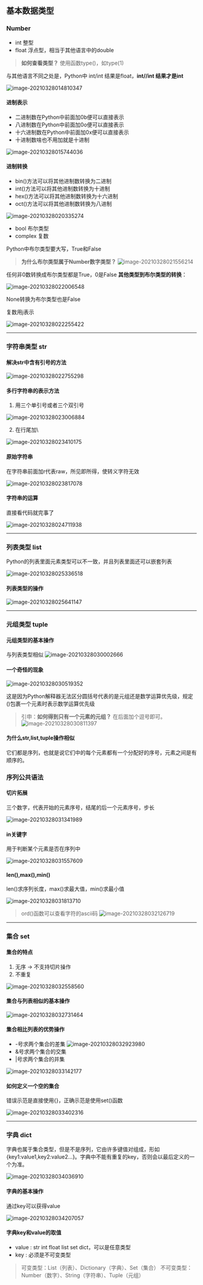 ## 基本数据类型
### Number
- int  整型
- float  浮点型，相当于其他语言中的double

> **如何查看类型？**
使用函数type()，如type(1)

与其他语言不同之处是，Python中 int/int 结果是float，**int//int 结果才是int**

![image-20210328014810347](https://lgh-markdown-images.oss-cn-shanghai.aliyuncs.com/img/20210328014810.png)

#### 进制表示
- 二进制数在Python中前面加0b便可以直接表示
- 八进制数在Python中前面加0o便可以直接表示
- 十六进制数在Python中前面加0x便可以直接表示
- 十进制数啥也不用加就是十进制

![image-20210328015744036](https://lgh-markdown-images.oss-cn-shanghai.aliyuncs.com/img/20210328015744.png)

#### 进制转换
- bin()方法可以将其他进制数转换为二进制
- int()方法可以将其他进制数转换为十进制
- hex()方法可以将其他进制数转换为十六进制
- oct()方法可以将其他进制数转换为八进制

![image-20210328020335274](https://lgh-markdown-images.oss-cn-shanghai.aliyuncs.com/img/20210328020335.png)

- bool 布尔类型
- complex 复数

Python中布尔类型要大写，True和False

>**为什么布尔类型属于Number数字类型？**
![image-20210328021556214](https://lgh-markdown-images.oss-cn-shanghai.aliyuncs.com/img/20210328021556.png)

任何非0数转换成布尔类型都是True，0是False
**其他类型到布尔类型的转换**：

![image-20210328022006548](https://lgh-markdown-images.oss-cn-shanghai.aliyuncs.com/img/20210328022006.png)

None转换为布尔类型也是False

复数用j表示

![image-20210328022255422](https://lgh-markdown-images.oss-cn-shanghai.aliyuncs.com/img/20210328022255.png)

-----------------------------
### 字符串类型 str
#### 解决str中含有引号的方法

![image-20210328022755298](https://lgh-markdown-images.oss-cn-shanghai.aliyuncs.com/img/20210328022755.png)

#### 多行字符串的表示方法
1. 用三个单引号或者三个双引号

![image-20210328023006884](https://lgh-markdown-images.oss-cn-shanghai.aliyuncs.com/img/20210328023006.png)

2. 在行尾加\

![image-20210328023410175](https://lgh-markdown-images.oss-cn-shanghai.aliyuncs.com/img/20210328023410.png)

#### 原始字符串

在字符串前面加r代表raw，所见即所得，使转义字符无效

![image-20210328023817078](https://lgh-markdown-images.oss-cn-shanghai.aliyuncs.com/img/20210328023817.png)



#### 字符串的运算
直接看代码就完事了

![image-20210328024711938](https://lgh-markdown-images.oss-cn-shanghai.aliyuncs.com/img/20210328024711.png)

------------------------------
### 列表类型 list
Python的列表里面元素类型可以不一致，并且列表里面还可以嵌套列表

![image-20210328025336518](https://lgh-markdown-images.oss-cn-shanghai.aliyuncs.com/img/20210328025336.png)

#### 列表类型的操作

![image-20210328025641147](https://lgh-markdown-images.oss-cn-shanghai.aliyuncs.com/img/20210328025641.png)

--------------------------
### 元组类型 tuple

#### 元组类型的基本操作
与列表类型相似
![image-20210328030002666](https://lgh-markdown-images.oss-cn-shanghai.aliyuncs.com/img/20210328030002.png)

#### 一个奇怪的现象

![image-20210328030519352](https://lgh-markdown-images.oss-cn-shanghai.aliyuncs.com/img/20210328030519.png)

这是因为Python解释器无法区分圆括号代表的是元组还是数学运算优先级，规定()包裹一个元素时表示数学运算优先级

>引申：**如何得到只有一个元素的元组？**
>在后面加个逗号即可。
>![image-20210328030811397](https://lgh-markdown-images.oss-cn-shanghai.aliyuncs.com/img/20210328030811.png)

#### 为什么str,list,tuple操作相似
它们都是序列，也就是说它们中的每个元素都有一个分配好的序号，元素之间是有顺序的。

### 序列公共语法
#### 切片拓展
三个数字，代表开始的元素序号，结尾的后一个元素序号，步长

![image-20210328031341989](https://lgh-markdown-images.oss-cn-shanghai.aliyuncs.com/img/20210328031342.png)

#### in关键字
用于判断某个元素是否在序列中

![image-20210328031557609](https://lgh-markdown-images.oss-cn-shanghai.aliyuncs.com/img/20210328031557.png)

#### len(),max(),min()
len()求序列长度，max()求最大值，min()求最小值

![image-20210328031813710](https://lgh-markdown-images.oss-cn-shanghai.aliyuncs.com/img/20210328031813.png)

> ord()函数可以查看字符的ascii码
 ![image-20210328032126719](https://lgh-markdown-images.oss-cn-shanghai.aliyuncs.com/img/20210328032126.png)

-----------------------------
### 集合 set
#### 集合的特点
1. 无序 → 不支持切片操作
2. 不重复

![image-20210328032558560](https://lgh-markdown-images.oss-cn-shanghai.aliyuncs.com/img/20210328032558.png)

#### 集合与列表相似的基本操作

![image-20210328032731464](https://lgh-markdown-images.oss-cn-shanghai.aliyuncs.com/img/20210328032731.png)

#### 集合相比列表的优势操作
- -号求两个集合的差集
![image-20210328032923980](https://lgh-markdown-images.oss-cn-shanghai.aliyuncs.com/img/20210328032924.png)
- &号求两个集合的交集
- |号求两个集合的并集

![image-20210328033142177](https://lgh-markdown-images.oss-cn-shanghai.aliyuncs.com/img/20210328033142.png)

#### 如何定义一个空的集合
错误示范是直接使用{}，正确示范是使用set()函数

![image-20210328033402316](https://lgh-markdown-images.oss-cn-shanghai.aliyuncs.com/img/20210328033402.png)

-------------------------
### 字典 dict

字典也属于集合类型，但是不是序列，它由许多键值对组成，形如{key1:value1,key2:value2...}。字典中不能有重复的key，否则会以最后定义的一个为准。

![image-20210328034036910](https://lgh-markdown-images.oss-cn-shanghai.aliyuncs.com/img/20210328034036.png)

#### 字典的基本操作

通过key可以获得value

![image-20210328034207057](https://lgh-markdown-images.oss-cn-shanghai.aliyuncs.com/img/20210328034207.png)

#### 字典key和value的取值

- value : str int float list set dict，可以是任意类型
- key : 必须是不可变类型

> 可变类型：List（列表）、Dictionary（字典）、Set（集合）
> 不可变类型：Number（数字）、String（字符串）、Tuple（元组）